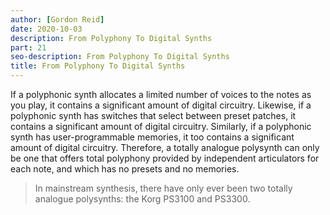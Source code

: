 ```yaml
---
author: [Gordon Reid]
date: 2020-10-03
description: From Polyphony To Digital Synths
part: 21
seo-description: From Polyphony To Digital Synths
title: From Polyphony To Digital Synths
---
```


If a polyphonic synth allocates a limited number of voices to the notes as you play, it contains a significant amount of digital circuitry. Likewise, if a polyphonic synth has switches that select between preset patches, it contains a significant amount of digital circuitry. Similarly, if a polyphonic synth has user-programmable memories, it too contains a significant amount of digital circuitry. Therefore, a totally analogue polysynth can only be one that offers total polyphony provided by independent articulators for each note, and which has no presets and no memories.

> In mainstream synthesis, there have only ever been two totally analogue polysynths: the Korg PS3100 and PS3300.
